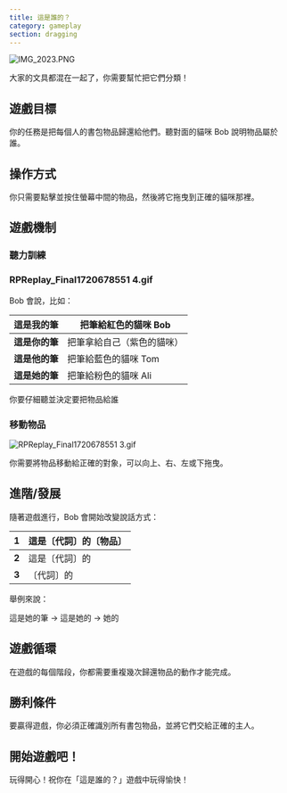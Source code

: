 ```yaml
---
title: 這是誰的？
category: gameplay
section: dragging
---
```

![IMG_2023.PNG](https://help.studycat.com/hc/article_attachments/34966103260825)


大家的文具都混在一起了，你需要幫忙把它們分類！


## 遊戲目標


你的任務是把每個人的書包物品歸還給他們。聽對面的貓咪 Bob 說明物品屬於誰。


## 操作方式


你只需要點擊並按住螢幕中間的物品，然後將它拖曳到正確的貓咪那裡。


## 遊戲機制


### 聽力訓練


### RPReplay_Final1720678551 4.gif


Bob 會說，比如：


| **這是我的筆** | 把筆給紅色的貓咪 Bob |
| --- | --- |
| **這是你的筆** | 把筆拿給自己（紫色的貓咪） |
| **這是他的筆** | 把筆給藍色的貓咪 Tom |
| **這是她的筆** | 把筆給粉色的貓咪 Ali |


你要仔細聽並決定要把物品給誰


### 移動物品


![RPReplay_Final1720678551 3.gif](https://help.studycat.com/hc/article_attachments/34966668424601)


你需要將物品移動給正確的對象，可以向上、右、左或下拖曳。


## 進階/發展


隨著遊戲進行，Bob 會開始改變說話方式：


| **1** | 這是〔代詞〕的〔物品〕 |
| --- | --- |
| **2** | 這是〔代詞〕的 |
| **3** | 〔代詞〕的 |


舉例來說：


這是她的筆 -> 這是她的 -> 她的


## 遊戲循環


在遊戲的每個階段，你都需要重複幾次歸還物品的動作才能完成。


## 勝利條件


要贏得遊戲，你必須正確識別所有書包物品，並將它們交給正確的主人。


## 開始遊戲吧！


玩得開心！祝你在「這是誰的？」遊戲中玩得愉快！